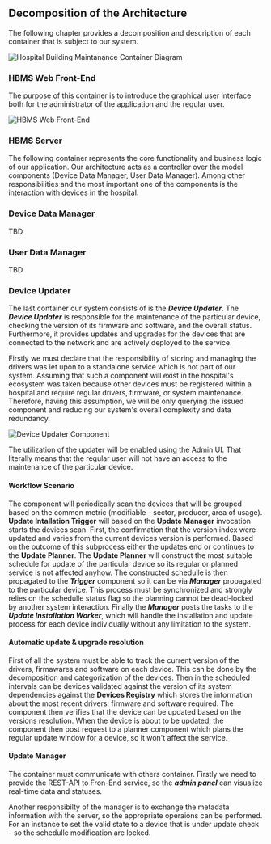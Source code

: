 ## Decomposition of the Architecture

The following chapter provides a decomposition and description of each container that is subject to our system.


![Hospital Building Maintanance Container Diagram](embed:hospitalBuildingMaintananceContainerDiagram)

### HBMS Web Front-End
The purpose of this container is to introduce the graphical user interface both for the administrator of the application and the regular user.

![HBMS Web Front-End](embed:webFrontendComponentDiagram)


### HBMS Server
The following container represents the core functionality and business logic of our application. Our architecture acts as a controller over the model components (Device Data Manager, User Data Manager). Among other responsibilities and the most important one of the components is the interaction with devices in the hospital.  


### Device Data Manager
TBD

### User Data Manager
TBD

### Device Updater
The last container our system consists of is the ***Device Updater***. The ***Device Updater*** is responsible for the maintenance of the particular device, checking the version of its firmware and software, and the overall status. Furthermore, it provides updates and upgrades for the devices that are connected to the network and are actively deployed to the service.

Firstly we must declare that the responsibility of storing and managing the drivers was let upon to a standalone service which is not part of our system. Assuming that such a component will exist in the hospital's ecosystem was taken because other devices must be registered within a hospital and require regular drivers, firmware, or system maintenance. Therefore, having this assumption, we will be only querying the issued component and reducing our system's overall complexity and data redundancy. 


![Device Updater Component](embed:deviceUpdater)

The utilization of the updater will be enabled using the Admin UI. That literally means that the regular user will not have an access to the maintenance of the particular device. 


#### Workflow Scenario

The component will periodically scan the devices that will be grouped based on the common metric (modifiable - sector, producer, area of usage). **Update Intallation Trigger** will based on the **Update Manager** invocation starts the devices scan. First, the confirmation that the version index were updated and varies from the current devices version is performed. Based on the outcome of this subprocess either the updates end or continues to the **Update Planner**. The **Update Planner** will construct the most suitable schedule for update of the particular device so its regular or planned service is not affected anyhow. The constructed schedulle is then propagated to the ***Trigger*** component so it can be via ***Manager*** propagated to the particular device. This process must be synchronized and strongly relies on the schedulle status flag so the planning cannot be dead-locked by another system interaction. Finally the ***Manager*** posts the tasks to the ***Update Installation Worker***, which will handle the installation and update process for each device individually without any limitation to the system.
 <!-- TODO: Consider the limitation of the container interaction with the external entities. This could be moved to the HBMS Server, so the comunication with the devices is kept under one container. However, this could cause the performance issues considering all other functionalities that the server contaiener must span. Discuss this!  -->

#### Automatic update & upgrade resolution

First of all the system must be able to track the current version of the drivers, firmawares and software on each device. This can be done by the decomposition and categorization of the devices. Then in the scheduled intervals can be devices validated against the version of its system dependencies against the **Devices Registry** which stores the information about the most recent drivers, firmware and software required. The component then verifies that the device can be updated based on the versions resolution. When the device is about to be updated, the component then post request to a planner component which plans the regular update window for a device, so it won't affect the service. 

#### Update Manager

The container must communicate with others container. Firstly we need to provide the REST-API to Fron-End service, so the ***admin panel*** can visualize real-time data and statuses.
 <!-- TODO: Consider decomposing this component so the REST-API remains standalone service and some kind of publisher will post/get the data to/from the server  -->
Another responsibilty of the manager is to exchange the metadata information with the server, so the appropriate operaions can be performed. For an instance to set the valid state to a device that is under update check - so the schedulle modification are locked.